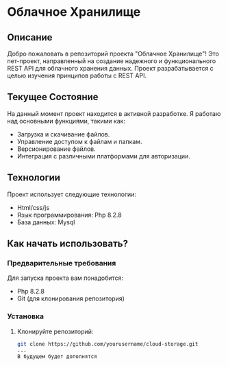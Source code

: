 # Облачное Хранилище

## Описание

Добро пожаловать в репозиторий проекта "Облачное Хранилище"! Это пет-проект, направленный на создание надежного и функционального REST API для облачного хранения данных. Проект разрабатывается с целью изучения принципов работы с REST API.

## Текущее Состояние

На данный момент проект находится в активной разработке. Я работаю над основными функциями, такими как:

- Загрузка и скачивание файлов.
- Управление доступом к файлам и папкам.
- Версионирование файлов.
- Интеграция с различными платформами для авторизации.

## Технологии

Проект использует следующие технологии:
- Html/css/js
- Язык программирования: Php 8.2.8
- База данных: Mysql

## Как начать использовать?

### Предварительные требования

Для запуска проекта вам понадобится:

- Php 8.2.8
- Git (для клонирования репозитория)

### Установка

1. Клонируйте репозиторий:
   ```bash
   git clone https://github.com/yourusername/cloud-storage.git
   ...
   В будущем будет дополнятся
